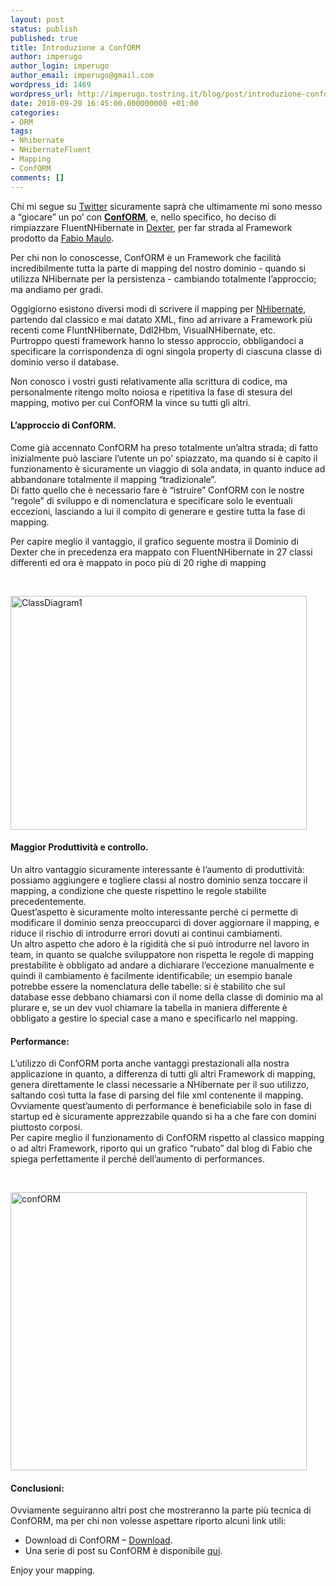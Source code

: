 ```yaml
---
layout: post
status: publish
published: true
title: Introduzione a ConfORM
author: imperugo
author_login: imperugo
author_email: imperugo@gmail.com
wordpress_id: 1469
wordpress_url: http://imperugo.tostring.it/blog/post/introduzione-conform/
date: 2010-09-20 16:45:00.000000000 +01:00
categories:
- ORM
tags:
- Nhibernate
- NHibernateFluent
- Mapping
- ConfORM
comments: []
---
```

<p>Chi mi segue su <a title="My Twitter Page" href="http://twitter.com/imperugo" rel="nofollow" target="_blank">Twitter</a> sicuramente saprà che ultimamente mi sono messo a “giocare” un po’ con <strong><a title="ConfORM Project page" href="http://code.google.com/p/codeconform/" rel="nofollow" target="_blank">ConfORM</a></strong>, e, nello specifico, ho deciso di rimpiazzare FluentNHibernate in <a title="Dexter Blog Engine Category" href="http://www.imperugo.tostring.it/categories/archive/Dexter" target="_blank">Dexter</a>, per far strada al Framework prodotto da <a title="Fabio Maulo&#39;s blog" href="http://fabiomaulo.blogspot.com/" rel="nofollow" target="_blank">Fabio Maulo</a>.</p>  <p>Per chi non lo conoscesse, ConfORM è un Framework che facilità incredibilmente tutta la parte di mapping del nostro dominio - quando si utilizza NHibernate per la persistenza - cambiando totalmente l’approccio; ma andiamo per gradi.</p>  <p>Oggigiorno esistono diversi modi di scrivere il mapping per <a title="NHibernate posts" href="http://www.tostring.it/categories/archive/nhibernate/" target="_blank">NHibernate</a>, partendo dal classico e mai datato XML, fino ad arrivare a Framework più recenti come FluntNHibernate, Ddl2Hbm, VisualNHibernate, etc.     <br />Purtroppo questi framework hanno lo stesso approccio, obbligandoci a specificare la corrispondenza di ogni singola property di ciascuna classe di dominio verso il database.</p>  <p>Non conosco i vostri gusti relativamente alla scrittura di codice, ma personalmente ritengo molto noiosa e ripetitiva la fase di stesura del mapping, motivo per cui ConfORM la vince su tutti gli altri.</p>  <h4><b>L’approccio di ConfORM.</b></h4>  <p>Come già accennato ConfORM ha preso totalmente un’altra strada; di fatto inizialmente può lasciare l’utente un po’ spiazzato, ma quando si è capito il funzionamento è sicuramente un viaggio di sola andata, in quanto induce ad abbandonare totalmente il mapping “tradizionale”.    <br />Di fatto quello che è necessario fare è “istruire” ConfORM con le nostre “regole” di sviluppo e di nomenclatura e specificare solo le eventuali eccezioni, lasciando a lui il compito di generare e gestire tutta la fase di mapping.</p>  <p>Per capire meglio il vantaggio, il grafico seguente mostra il Dominio di Dexter che in precedenza era mappato con FluentNHibernate in 27 classi differenti ed ora è mappato in poco più di 20 righe di mapping </p>  <p>&#160;</p>  <p><a href="http://tostring.it/UserFiles/imperugo/ClassDiagram1_2.png" rel="shadowbox[ConfORM1]"><img style="background-image: none; border-right-width: 0px; margin: ; padding-left: 0px; padding-right: 0px; display: inline; border-top-width: 0px; border-bottom-width: 0px; border-left-width: 0px; padding-top: 0px" title="ClassDiagram1" border="0" alt="ClassDiagram1" src="http://tostring.it/UserFiles/imperugo/ClassDiagram1_thumb.png" width="474" height="374" /></a></p>  <h4><font style="font-weight: bold">Maggior Produttività e controllo.</font>     <br /></h4>  <p><b></b>Un altro vantaggio sicuramente interessante è l’aumento di produttività: possiamo aggiungere e togliere classi al nostro dominio senza toccare il mapping, a condizione che queste rispettino le regole stabilite precedentemente.     <br />Quest’aspetto è sicuramente molto interessante perché ci permette di modificare il dominio senza preoccuparci di dover aggiornare il mapping, e riduce il rischio di introdurre errori dovuti ai continui cambiamenti.     <br />Un altro aspetto che adoro è la rigidità che si può introdurre nel lavoro in team, in quanto se qualche sviluppatore non rispetta le regole di mapping prestabilite è obbligato ad andare a dichiarare l’eccezione manualmente e quindi il cambiamento è facilmente identificabile; un esempio banale potrebbe essere la nomenclatura delle tabelle: si è stabilito che sul database esse debbano chiamarsi con il nome della classe di dominio ma al plurare e, se un dev vuol chiamare la tabella in maniera differente è obbligato a gestire lo special case a mano e specificarlo nel mapping.</p>  <h4><b>Performance:</b></h4>  <p>L’utilizzo di ConfORM porta anche vantaggi prestazionali alla nostra applicazione in quanto, a differenza di tutti gli altri Framework di mapping, genera direttamente le classi necessarie a NHibernate per il suo utilizzo, saltando così tutta la fase di parsing del file xml contenente il mapping.    <br />Ovviamente quest’aumento di performance è beneficiabile solo in fase di startup ed è sicuramente apprezzabile quando si ha a che fare con domini piuttosto corposi.     <br />Per capire meglio il funzionamento di ConfORM rispetto al classico mapping o ad altri Framework, riporto qui un grafico “rubato” dal blog di Fabio che spiega perfettamente il perché dell’aumento di performances.</p>  <p>&#160;</p>  <p><a href="http://tostring.it/UserFiles/imperugo/confORM_2.png" rel="shadowbox[ConfORM1]"><img style="background-image: none; border-right-width: 0px; margin: ; padding-left: 0px; padding-right: 0px; display: inline; border-top-width: 0px; border-bottom-width: 0px; border-left-width: 0px; padding-top: 0px" title="confORM" border="0" alt="confORM" src="http://tostring.it/UserFiles/imperugo/confORM_thumb.png" width="474" height="445" /></a></p>  <h4><strong></strong></h4>  <h4><strong>Conclusioni</strong>:</h4>  <p><strong></strong>Ovviamente seguiranno altri post che mostreranno la parte più tecnica di ConfORM, ma per chi non volesse aspettare riporto alcuni link utili:</p>  <ul>   <li>Download di ConfORM – <a title="Download ConfORM" href="http://code.google.com/p/codeconform/" rel="nofollow" target="_blank">Download</a>. </li>    <li>Una serie di post su ConfORM è disponibile <a title="ConfORM Posts" href="http://fabiomaulo.blogspot.com/search/label/ConfORM" rel="nofollow" target="_blank">qui</a>. </li> </ul>  <p>Enjoy your mapping.</p>
